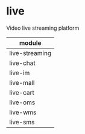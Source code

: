 # live
Video live streaming platform

| module         |
|----------------|
| live-streaming |
| live-chat      |
| live-im        |
| live-mall      |
| live-cart      |
| live-oms       |
| live-wms       |
| live-sms       |